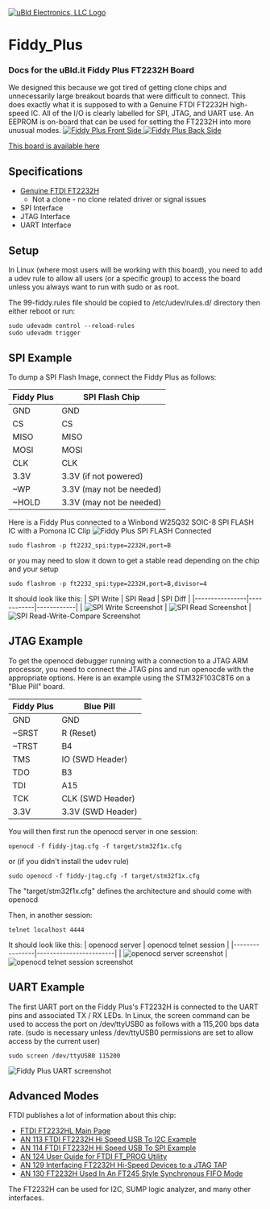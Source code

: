 [![uBld Electronics, LLC Logo](/images/ublditlogo_color_blue.png)](https://ubld.it)

# Fiddy_Plus
### Docs for the uBld.it Fiddy Plus FT2232H Board
We designed this because we got tired of getting clone chips and unnecessarily large breakout boards that were difficult to connect.  This does exactly what it is supposed to with a Genuine FTDI FT2232H high-speed IC.  All of the I/O is clearly labelled for SPI, JTAG, and UART use.  An EEPROM is on-board that can be used for setting the FT2232H into more unusual modes.
[![Fiddy Plus Front Side](/Docs/Fiddy_Plus_Render_Front_RevD.png)
![Fiddy Plus Back Side](/Docs/Fiddy_Plus_Render_Back_RevD.png)](https://www.amazon.com/dp/B091MDFHH3)

[This board is available here](https://www.amazon.com/dp/B091MDFHH3)

## Specifications
* [Genuine FTDI FT2232H](http://www.ftdichip.com/Support/Documents/DataSheets/ICs/DS_FT2232H.pdf)
  * Not a clone - no clone related driver or signal issues
* SPI Interface
* JTAG Interface
* UART Interface

## Setup
In Linux (where most users will be working with this board), you need to add a udev rule to allow all users (or a specific group) to access the board unless you always want to run with sudo or as root.

The 99-fiddy.rules file should be copied to /etc/udev/rules.d/ directory then either reboot or run:
~~~
sudo udevadm control --reload-rules
sudo udevadm trigger
~~~

## SPI Example

To dump a SPI Flash Image, connect the Fiddy Plus as follows:

| Fiddy Plus  | SPI Flash Chip   |
| ----------- | ----------- |
| GND         | GND         |
| CS          | CS          |
| MISO        | MISO        |
| MOSI        | MOSI        |
| CLK         | CLK         |
| 3.3V        | 3.3V (if not powered) |
| ~WP         | 3.3V (may not be needed) |
| ~HOLD       | 3.3V (may not be needed) |

Here is a Fiddy Plus connected to a Winbond W25Q32 SOIC-8 SPI FLASH IC with a Pomona IC Clip
![Fiddy Plus SPI FLASH Connected](/images/SPI_Fiddy_Connected.jpg)

~~~
sudo flashrom -p ft2232_spi:type=2232H,port=B
~~~
or you may need to slow it down to get a stable read depending on the chip and your setup
~~~
sudo flashrom -p ft2232_spi:type=2232H,port=B,divisor=4
~~~

It should look like this:
| SPI Write | SPI Read | SPI Diff |
|----------------|------------|------------|
| ![SPI Write Screenshot](/images/SPI_Write.jpg) | ![SPI Read Screenshot](/images/SPI_Read.jpg) | ![SPI Read-Write-Compare Screenshot](/images/SPI_Read_Write_Compare.jpg)  

## JTAG Example

To get the openocd debugger running with a connection to a JTAG ARM processor, you need to connect the JTAG pins and run openocde with the appropriate options.  Here is an example using the STM32F103C8T6 on a "Blue Pill" board.

| Fiddy Plus  | Blue Pill   |
| ----------- | ----------- |
| GND         | GND         |
| ~SRST       | R (Reset)   |
| ~TRST       | B4          |
| TMS         | IO (SWD Header) |
| TDO         | B3          |
| TDI         | A15         |
| TCK         | CLK (SWD Header) |
| 3.3V        | 3.3V (SWD Header) |

You will then first run the openocd server in one session:
~~~
openocd -f fiddy-jtag.cfg -f target/stm32f1x.cfg
~~~
or (if you didn't install the udev rule) 
~~~
sudo openocd -f fiddy-jtag.cfg -f target/stm32f1x.cfg
~~~

The "target/stm32f1x.cfg" defines the architecture and should come with openocd

Then, in another session:
~~~
telnet localhost 4444 
~~~

It should look like this:
| openocd server | openocd telnet session |
|----------------|------------------------|
| ![openocd server screenshot](/images/fiddy_plus_blue_pill_jtag_openocd_screenshot.png) |![openocd telnet session screenshot](/images/fiddy_plus_blue_pill_jtag_openocd_screenshot2.png) 

## UART Example

The first UART port on the Fiddy Plus's FT2232H is connected to the UART pins and associated TX / RX LEDs.  In Linux, the screen command can be used to access the port on /dev/ttyUSB0 as follows with a 115,200 bps data rate.  (sudo is necessary unless /dev/ttyUSB0 permissions are set to allow access by the current user)

~~~
sudo screen /dev/ttyUSB0 115200
~~~

![Fiddy Plus UART screenshot](/images/Fiddy_plus_uart_screen_example.png)

## Advanced Modes
FTDI publishes a lot of information about this chip:

* [FTDI FT2232HL Main Page](https://ftdichip.com/products/ft2232hl/)
* [AN 113 FTDI FT2232H Hi Speed USB To I2C Example](https://ftdichip.com/wp-content/uploads/2020/08/AN_113_FTDI_Hi_Speed_USB_To_I2C_Example.pdf)
* [AN 114 FTDI FT2232H Hi Speed USB To SPI Example](https://ftdichip.com/wp-content/uploads/2020/08/AN_114_FTDI_Hi_Speed_USB_To_SPI_Example.pdf)
* [AN 124 User Guide for FTDI FT_PROG Utility](https://ftdichip.com/wp-content/uploads/2020/08/AN_124_User_Guide_For_FT_PROG.pdf)
* [AN 129 Interfacing FT2232H Hi-Speed Devices to a JTAG TAP](https://ftdichip.com/wp-content/uploads/2020/08/AN_129_FTDI_Hi_Speed_USB_To_JTAG_Example.pdf)
* [AN 130 FT2232H Used In An FT245 Style Synchronous FIFO Mode](https://ftdichip.com/wp-content/uploads/2020/08/AN_130_FT2232H_Used_In_FT245-Synchronous-FIFO-Mode.pdf)

The FT2232H can be used for I2C, SUMP logic analyzer, and many other interfaces.
